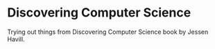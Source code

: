 # Discovering Computer Science

Trying out things from Discovering Computer Science book by Jessen Havill.